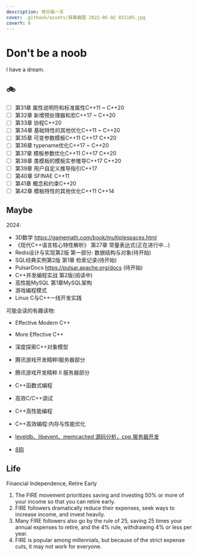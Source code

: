 ```yaml
---
description: 快乐每一天
cover: .gitbook/assets/屏幕截图 2022-05-02 031105.jpg
coverY: 0
---
```


# Don't be a noob

I have a dream.

## 🚲

* [ ] 第31章 属性说明符和标准属性C++11 ~ C++20
* [ ] 第32章 新增预处理器和宏C++17 ~ C++20
* [ ] 第33章 协程C++20
* [ ] 第34章 基础特性的其他优化C++11 ~ C++20
* [ ] 第35章 可变参数模板C++11 C++17 C++20
* [ ] 第36章 typename优化C++17 ~ C++20
* [ ] 第37章 模板参数优化C++11 C++17 C++20
* [ ] 第38章 类模板的模板实参推导C++17 C++20
* [ ] 第39章 用户自定义推导指引C++17
* [ ] 第40章 SFINAE C++11
* [ ] 第41章 概念和约束C++20
* [ ] 第42章 模板特性的其他优化C++11 C++14

## Maybe

2024:

* 3D数学 <https://gamemath.com/book/multiplespaces.html>  
* 《现代C++语言核心特性解析》 第27章 常量表达式(正在进行中...)
* Redis设计与实现第2版 第一部分: 数据结构与对象(待开始)
* SQL经典实例第2版 第1章 检索记录(待开始)
* PulsarDocs <https://pulsar.apache.org/docs> (待开始)
* C++并发编程实战 第2版(阅读中)
* 高性能MySQL 第1章MySQL架构
* 游戏编程模式
* Linux C与C++一线开发实践

可能会读的有趣读物:

* Effective Modern C++
* More Effective C++
* 深度探索C++对象模型
* 腾讯游戏开发精粹Ⅰ服务器部分
* 腾讯游戏开发精粹 Ⅱ 服务器部分
* C++函数式编程
* 高效C/C++调试
* C++高性能编程
* C++高效编程:内存与性能优化

* [leveldb、libevent、memcached 源码分析，cpp 服务器开发](https://cppguide.cn/)
* [8钩](https://xiaolincoding.com/)

## Life

Financial Independence, Retire Early

1. The FIRE movement prioritizes saving and investing 50% or more of your income so that you can retire early.
2. FIRE followers dramatically reduce their expenses, seek ways to increase income, and invest heavily.
3. Many FIRE followers also go by the rule of 25, saving 25 times your annual expenses to retire, and the 4% rule, withdrawing 4% or less per year.
4. FIRE is popular among millennials, but because of the strict expense cuts, it may not work for everyone.
